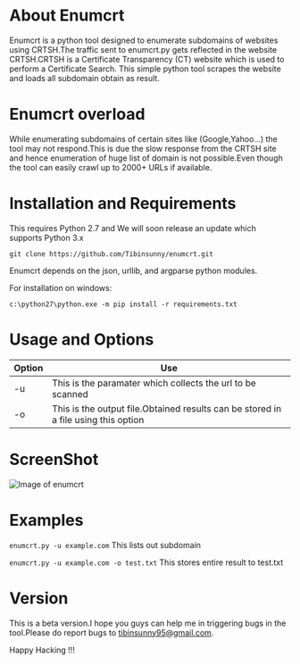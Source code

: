 # About Enumcrt
Enumcrt is a python tool designed to enumerate subdomains of websites using CRTSH.The traffic sent to enumcrt.py gets reflected in the website CRTSH.CRTSH is a  Certificate Transparency (CT) website which is used to perform a Certificate Search. This simple python tool scrapes the website and loads all subdomain obtain as result.

# Enumcrt overload

While enumerating subdomains of certain sites like (Google,Yahoo...) the tool may not respond.This is due the slow response from the CRTSH site and hence enumeration of huge list of domain is not possible.Even though the tool can easily crawl up to 2000+ URLs if available.


# Installation and Requirements

This requires Python 2.7 and We will soon release an update which supports Python 3.x

`git clone https://github.com/Tibinsunny/enumcrt.git`

Enumcrt depends on the json, urllib, and argparse python modules.

For installation on windows:

`c:\python27\python.exe -m pip install -r requirements.txt`


# Usage and Options

Option | Use
------------ | -------------
-u | This is the paramater which collects the url to be scanned
-o | This is the output file.Obtained results can be stored in a file using this option


# ScreenShot


![Image of enumcrt](https://github.com/Tibinsunny/enumcrt/blob/master/screenshot/enum-crt.PNG)


# Examples

`enumcrt.py -u example.com` This lists out subdomain

`enumcrt.py -u example.com -o test.txt` This stores entire result to test.txt

# Version

This is a beta version.I hope you guys can help me in triggering bugs in the tool.Please do report bugs to tibinsunny95@gmail.com.

Happy Hacking !!!




